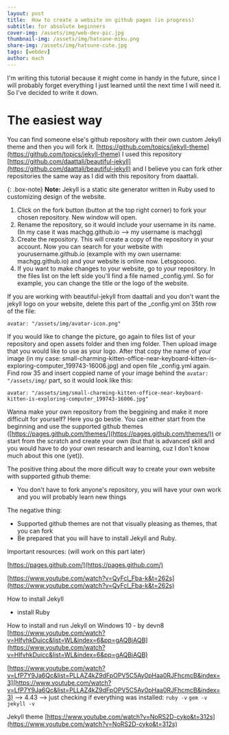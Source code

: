 ```yaml
---
layout: post
title:  How to create a website on github pages (in progress)
subtitle: for absolute beginners
cover-img: /assets/img/web-dev-pic.jpg
thumbnail-img: /assets/img/hatsune-miku.png
share-img: /assets/img/hatsune-cute.jpg
tags: [webdev]
author: mach
---
```

I'm writing this tutorial because it might come in handy in the future, since I will probably forget everything I just learned until the next time I will need it. So I've decided to write it down. 

<h1>The easiest way </h1>

You can find someone else's github repository with their own custom Jekyll theme and then you will fork it. [https://github.com/topics/jekyll-theme](https://github.com/topics/jekyll-theme)
I used this repository [https://github.com/daattali/beautiful-jekyll](https://github.com/daattali/beautiful-jekyll) and I believe you can fork other repositories the same way as I did with this repository from daattali.

{: .box-note}
**Note:** Jekyll is a static site generator written in Ruby used to customizing design of the website.

1. Click on the fork button (button at the top right corner) to fork your chosen repository. New window will open.
2. Rename the repository, so it would include your username in its name. (In my case it was machgg.github.io --> my username is machgg)
3. Create the repository. This will create a copy of the repository in your account. Now you can search for your website with yourusername.github.io (example with my own username: machgg.github.io) and your website is online now. Letsgooooo.
4. If you want to make changes to your website, go to your repository. In the files list on the left side you'll find a file named _config.yml. So for example, you can change the title or the logo of the website.

If you are working with beautiful-jekyll from daattali and you don't want the jekyll logo on your website, delete this part of the _config.yml on 35th row of the file:

```avatar: "/assets/img/avatar-icon.png"```

If you would like to change the picture, go again to files list of your repository and open assets folder and then img folder. Then upload image that you would like to use as your logo. After that copy the name of your image (in my case: small-charming-kitten-office-near-keyboard-kitten-is-exploring-computer_199743-16006.jpg) and open file _config.yml again. Find row 35 and insert coppied name of your image behind the ```avatar: "/assets/img/``` part, so it would look like this:

```avatar: "/assets/img/small-charming-kitten-office-near-keyboard-kitten-is-exploring-computer_199743-16006.jpg"```

Wanna make your own repository from the beggining and make it more difficult for yourself? Here you go bestie. You can either start from the beginning and use the supported github themes ([https://pages.github.com/themes/](https://pages.github.com/themes/)) or start from the scratch and create your own (but that is advanced skill and you would have to do your own research and learning, cuz I don't know much about this one (yet)).

The positive thing about the more dificult way to create your own website with supported github theme:
- You don't have to fork anyone's repository, you will have your own work and you will probably learn new things

The negative thing:
- Supported github themes are not that visually pleasing as themes, that you can fork
- Be prepared that you will have to install Jekyll and Ruby.

Important resources: (will work on this part later)

[https://pages.github.com/](https://pages.github.com/)

[https://www.youtube.com/watch?v=QyFcl_Fba-k&t=262s](https://www.youtube.com/watch?v=QyFcl_Fba-k&t=262s)

How to install Jekyll
- install Ruby

How to install and run Jekyll on Windows 10 - by devn8
[https://www.youtube.com/watch?v=HlfvhkDuicc&list=WL&index=6&pp=gAQBiAQB](https://www.youtube.com/watch?v=HlfvhkDuicc&list=WL&index=6&pp=gAQBiAQB)

[https://www.youtube.com/watch?v=LfP7Y9Ja6Qc&list=PLLAZ4kZ9dFpOPV5C5Ay0pHaa0RJFhcmcB&index=3](https://www.youtube.com/watch?v=LfP7Y9Ja6Qc&list=PLLAZ4kZ9dFpOPV5C5Ay0pHaa0RJFhcmcB&index=3) 
--> 4.43
--> just checking if everything was installed:
```ruby -v```
```gem -v```
```jekyll -v```

Jekyll theme
[https://www.youtube.com/watch?v=NoRS2D-cyko&t=312s](https://www.youtube.com/watch?v=NoRS2D-cyko&t=312s) 

